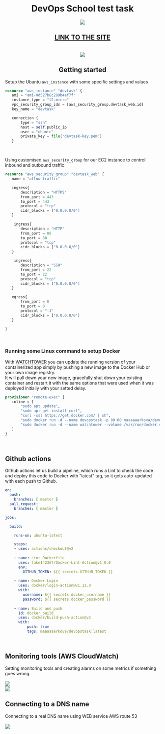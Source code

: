 <h1 align="center">DevOps School test task</h1>
<p align = "center">
<img src = "https://img.shields.io/github/workflow/status/maaaaaarkova/devtask/Docker%20Image%20CI">
</p>

<h2 align="center"><a href="http://devopstask.pp.ua/">LINK TO THE SITE</a></h2>
<p align = "center">
  <br>
  <img src = "https://media.giphy.com/media/ijgei9cL5vqK5uVhll/giphy.gif">
</p>
 
 <h2 align="center">Getting started</h2>
 
 Setup the Ubuntu `aws_instance` with some specific settings and values
 
 ```tf
 resource "aws_instance" "devtask" {
    ami = "ami-0d527b8c289b4af7f"
    instance_type = "t2.micro"
    vpc_security_group_ids = [aws_security_group.devtask_web.id]
    key_name = "devtask"

    connection {
        type = "ssh"
        host = self.public_ip
        user = "ubuntu"
        private_key = file("devtask-key.pem")
    }
 ``` 
 <br>
 
 Using customised `aws_security_group` for our EC2 instance to control inbound and outbound traffic
 
 ```tf
 resource "aws_security_group" "devtask_web" {
    name = "allow traffic"

    ingress{
        description = "HTTPS"
        from_port = 443
        to_port = 443
        protocol = "tcp"
        cidr_blocks = ["0.0.0.0/0"]
    }

     ingress{
        description = "HTTP"
        from_port = 80
        to_port = 80
        protocol = "tcp"
        cidr_blocks = ["0.0.0.0/0"]
    }

     ingress{
        description = "SSH"
        from_port = 22
        to_port = 22
        protocol = "tcp"
        cidr_blocks = ["0.0.0.0/0"]
    }

    egress{
        from_port = 0
        to_port = 0
        protocol = "-1"
        cidr_blocks = ["0.0.0.0/0"]
    }

}
 ```
   <br>
   <h3>Running some Linux command to setup Docker</h3>
   <p> 
      With 
      <a href="https://github.com/containrrr/watchtower">WATCHTOWER</a>
      you can update the running version of your containerized app simply by pushing a new image to the Docker Hub or your own image registry.<br>
      It will pull down your new image, gracefully shut down your existing container and restart it with the same options that were used when it was deployed initially with your       setted delay.
   </p>
   
 ```tf
 provisioner "remote-exec" {
    inline = [
        "sudo apt update",
        "sudo apt-get install curl",
        "curl -ssl https://get.docker.com/ | sh",
        "sudo docker run -d --name devopstask -p 80:80 maaaaaarkova/devopstask",
        "sudo docker run -d --name watchtower --volume /var/run/docker.sock:/var/run/docker.sock containrrr/watchtower --cleanup -i 20"
    ]
}
 ```
 
 <br>
 <h2>Github actions</h2>
 <p>
 Github actions let us build a pipeline, which runs a Lint to check the code and deploy this code to Docker with "latest" tag, so it gets auto-updated with each push to Github.
  </p>
 
```yml
on:
  push:
    branches: [ master ]
  pull_request:
    branches: [ master ]

jobs:

  build:

    runs-on: ubuntu-latest

    steps:
    - uses: actions/checkout@v2
    
    - name: Lint Dockerfile
      uses: luke142367/Docker-Lint-Action@v1.0.0
      env:
        GITHUB_TOKEN: ${{ secrets.GITHUB_TOKEN }}
    
    - name: Docker Login
      uses: docker/login-action@v1.12.0
      with:
        username: ${{ secrets.docker_username }}
        password: ${{ secrets.docker_password }}
        
    - name: Build and push
      id: docker_build
      uses: docker/build-push-action@v2
      with:
          push: true
          tags: maaaaaarkova/devopstask:latest

```
 
 <br>
 <h2>Monitoring tools (AWS CloudWatch)</h2>
 Setting monitoring tools and creating alarms on some metrics if something goes wrong.
<br><br>
<img src="https://user-images.githubusercontent.com/76499690/149620935-7a78211c-0eaa-4aea-ad8f-d6fd174f0cf3.png">
<br>
<img src = "https://user-images.githubusercontent.com/76499690/149621047-8ed32504-a5db-4280-9591-9df427c8d09a.png">

<br>
 <h2>Connecting to a DNS name</h2>
Connecting to a real DNS name using WEB service AWS route 53
<br> <br>
<img src = "https://user-images.githubusercontent.com/76499690/149621217-43d4c0ce-76f0-4635-bc36-3776fe645eaa.png">
